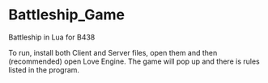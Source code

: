 # Battleship_Game
Battleship in Lua for B438

To run, install both Client and Server files, open them and then (recommended) open Love Engine. The game will pop up and there is rules listed in the program.
